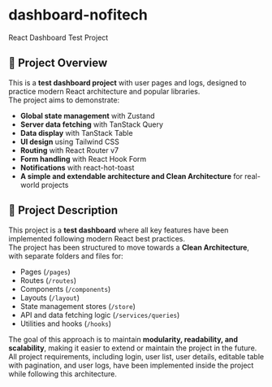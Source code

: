 # dashboard-nofitech
React Dashboard Test Project
## 📌 Project Overview

This is a **test dashboard project** with user pages and logs, designed to practice modern React architecture and popular libraries.  
The project aims to demonstrate:

- **Global state management** with Zustand
- **Server data fetching** with TanStack Query
- **Data display** with TanStack Table
- **UI design** using Tailwind CSS
- **Routing** with React Router v7
- **Form handling** with React Hook Form
- **Notifications** with react-hot-toast
- **A simple and extendable architecture and Clean Architecture** for real-world projects


## 📌 Project Description

This project is a **test dashboard** where all key features have been implemented following modern React best practices.  
The project has been structured to move towards a **Clean Architecture**, with separate folders and files for:

- Pages (`/pages`)
- Routes (`/routes`)  
- Components (`/components`)  
- Layouts (`/layout`)  
- State management stores (`/store`)  
- API and data fetching logic (`/services/queries`)  
- Utilities and hooks (`/hooks`)  

The goal of this approach is to maintain **modularity, readability, and scalability**, making it easier to extend or maintain the project in the future.  
All project requirements, including login, user list, user details, editable table with pagination, and user logs, have been implemented inside the project while following this architecture.
